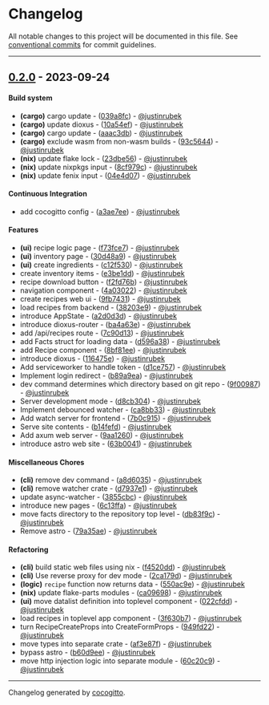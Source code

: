 # Changelog
All notable changes to this project will be documented in this file. See [conventional commits](https://www.conventionalcommits.org/) for commit guidelines.

- - -
## [0.2.0](https://github.com/justinrubek/annapurna/compare/0.1.0..0.2.0) - 2023-09-24
#### Build system
- **(cargo)** cargo update - ([039a8fc](https://github.com/justinrubek/annapurna/commit/039a8fcd59cc2bbb6a11684fe710d5078cdfda4a)) - [@justinrubek](https://github.com/justinrubek)
- **(cargo)** update dioxus - ([10a54ef](https://github.com/justinrubek/annapurna/commit/10a54ef7ab0a3fde28339c2acef9984b437dda89)) - [@justinrubek](https://github.com/justinrubek)
- **(cargo)** cargo update - ([aaac3db](https://github.com/justinrubek/annapurna/commit/aaac3db6d3fd0a4e04957bf313aa0e61957bae97)) - [@justinrubek](https://github.com/justinrubek)
- **(cargo)** exclude wasm from non-wasm builds - ([93c5644](https://github.com/justinrubek/annapurna/commit/93c5644fae29cfbc4aad65c5175496209ffd848a)) - [@justinrubek](https://github.com/justinrubek)
- **(nix)** update flake lock - ([23dbe56](https://github.com/justinrubek/annapurna/commit/23dbe564c7f430ec04b60595d7fb899cbcbecd39)) - [@justinrubek](https://github.com/justinrubek)
- **(nix)** update nixpkgs input - ([8cf979c](https://github.com/justinrubek/annapurna/commit/8cf979c5ad120c96102823306631e00158a4d5d0)) - [@justinrubek](https://github.com/justinrubek)
- **(nix)** update fenix input - ([04e4d07](https://github.com/justinrubek/annapurna/commit/04e4d07404484761e5b0de5eacad3e9617db75ab)) - [@justinrubek](https://github.com/justinrubek)
#### Continuous Integration
- add cocogitto config - ([a3ae7ee](https://github.com/justinrubek/annapurna/commit/a3ae7ee6fa3635301e405e4b94992cfab0f97833)) - [@justinrubek](https://github.com/justinrubek)
#### Features
- **(ui)** recipe logic page - ([f73fce7](https://github.com/justinrubek/annapurna/commit/f73fce7176e4d8c3a8c557a233dcdc3c5acb0a2d)) - [@justinrubek](https://github.com/justinrubek)
- **(ui)** inventory page - ([30d48a9](https://github.com/justinrubek/annapurna/commit/30d48a9cf4ce060fa9e5079101539ced1362251d)) - [@justinrubek](https://github.com/justinrubek)
- **(ui)** create ingredients - ([c12f530](https://github.com/justinrubek/annapurna/commit/c12f530f907c19dd0e478ccc80659a7d4ad79cdc)) - [@justinrubek](https://github.com/justinrubek)
- create inventory items - ([e3be1dd](https://github.com/justinrubek/annapurna/commit/e3be1ddbab115caf84057ee5e4b3d828100e6127)) - [@justinrubek](https://github.com/justinrubek)
- recipe download button - ([f2fd76b](https://github.com/justinrubek/annapurna/commit/f2fd76b9b38ba2e41a65bca0161f2f54223a32d6)) - [@justinrubek](https://github.com/justinrubek)
- navigation component - ([4a03022](https://github.com/justinrubek/annapurna/commit/4a03022ed63a398157a29f37bf69374e23988727)) - [@justinrubek](https://github.com/justinrubek)
- create recipes web ui - ([9fb7431](https://github.com/justinrubek/annapurna/commit/9fb74318d67b385d078b9457a7a33a54b6e3cca5)) - [@justinrubek](https://github.com/justinrubek)
- load recipes from backend - ([38203e9](https://github.com/justinrubek/annapurna/commit/38203e97c53faf734b1fc1857a53c0304db75a40)) - [@justinrubek](https://github.com/justinrubek)
- introduce AppState - ([a2d0d3d](https://github.com/justinrubek/annapurna/commit/a2d0d3da9dd630eed57feafa8575639f36f8eb2f)) - [@justinrubek](https://github.com/justinrubek)
- introduce dioxus-router - ([ba4a63e](https://github.com/justinrubek/annapurna/commit/ba4a63eb43ab1133799f8b6deb028edf5f01b80c)) - [@justinrubek](https://github.com/justinrubek)
- add /api/recipes route - ([7c90d13](https://github.com/justinrubek/annapurna/commit/7c90d1368e6610da2cb74f55e6432f5017f7b3f1)) - [@justinrubek](https://github.com/justinrubek)
- add Facts struct for loading data - ([d596a38](https://github.com/justinrubek/annapurna/commit/d596a381a5283f73cbeff9e15e80e412d862014a)) - [@justinrubek](https://github.com/justinrubek)
- add Recipe component - ([8bf81ee](https://github.com/justinrubek/annapurna/commit/8bf81ee57ce956b1eb3a8280e7897f5a59a35b41)) - [@justinrubek](https://github.com/justinrubek)
- introduce dioxus - ([116475e](https://github.com/justinrubek/annapurna/commit/116475e39d25fbc6bef27933b8da945c12eb8e12)) - [@justinrubek](https://github.com/justinrubek)
- Add serviceworker to handle token - ([d1ce757](https://github.com/justinrubek/annapurna/commit/d1ce757c5e1a0556e04e51da72868c41994c3d75)) - [@justinrubek](https://github.com/justinrubek)
- Implement login redirect - ([b89a9ea](https://github.com/justinrubek/annapurna/commit/b89a9eab1bd6b6af0b127c7c796011228e10bfba)) - [@justinrubek](https://github.com/justinrubek)
- dev command determines which directory based on git repo - ([9f00987](https://github.com/justinrubek/annapurna/commit/9f00987dc96e44393e387b5f6321d26c0bfbfa60)) - [@justinrubek](https://github.com/justinrubek)
- Server development mode - ([d8cb304](https://github.com/justinrubek/annapurna/commit/d8cb304ff47c17dd37053ca7fb1d2a39a00566e9)) - [@justinrubek](https://github.com/justinrubek)
- Implement debounced watcher - ([ca8bb33](https://github.com/justinrubek/annapurna/commit/ca8bb3380e6108497bb384089e0c578ee0f75cf8)) - [@justinrubek](https://github.com/justinrubek)
- Add watch server for frontend - ([7b0c915](https://github.com/justinrubek/annapurna/commit/7b0c9157c52413f307a1dd8fc3ee456064ad4717)) - [@justinrubek](https://github.com/justinrubek)
- Serve site contents - ([b14fefd](https://github.com/justinrubek/annapurna/commit/b14fefdff9d5a90a85e0b36e4b60e8d28c5a0bb5)) - [@justinrubek](https://github.com/justinrubek)
- Add axum web server - ([9aa1260](https://github.com/justinrubek/annapurna/commit/9aa126018b6cec8bdbea337be39ee798f133a19c)) - [@justinrubek](https://github.com/justinrubek)
- introduce astro web site - ([63b0041](https://github.com/justinrubek/annapurna/commit/63b0041d0fe71ef2497a02fab54850ca00cfb1c8)) - [@justinrubek](https://github.com/justinrubek)
#### Miscellaneous Chores
- **(cli)** remove dev command - ([a8d6035](https://github.com/justinrubek/annapurna/commit/a8d6035c749ed900417ceb42fe021d8edf16b139)) - [@justinrubek](https://github.com/justinrubek)
- **(cli)** remove watcher crate - ([d7937e1](https://github.com/justinrubek/annapurna/commit/d7937e1037af83b202bec7784e834b4411f4d8dc)) - [@justinrubek](https://github.com/justinrubek)
- update async-watcher - ([3855cbc](https://github.com/justinrubek/annapurna/commit/3855cbc4ea26e689f32021298b949325a7aba380)) - [@justinrubek](https://github.com/justinrubek)
- introduce new pages - ([6c13ffa](https://github.com/justinrubek/annapurna/commit/6c13ffa53d0615ff91899d2a560e3b5e2bd5c9af)) - [@justinrubek](https://github.com/justinrubek)
- move facts directory to the repository top level - ([db83f9c](https://github.com/justinrubek/annapurna/commit/db83f9c35dfed2097c46f12f293d1ef9aad2a3f3)) - [@justinrubek](https://github.com/justinrubek)
- Remove astro - ([79a35ae](https://github.com/justinrubek/annapurna/commit/79a35ae412b5128f9570f52b3e30944933657cec)) - [@justinrubek](https://github.com/justinrubek)
#### Refactoring
- **(cli)** build static web files using nix - ([f4520dd](https://github.com/justinrubek/annapurna/commit/f4520ddd464a6dbf8aad789bc6df5649635ab7d1)) - [@justinrubek](https://github.com/justinrubek)
- **(cli)** Use reverse proxy for dev mode - ([2ca179d](https://github.com/justinrubek/annapurna/commit/2ca179df3d0dfadf7a47747943cb15ffc4f2c545)) - [@justinrubek](https://github.com/justinrubek)
- **(logic)** `recipe` function now returns data - ([550ac9e](https://github.com/justinrubek/annapurna/commit/550ac9eb0ecee31d2dc401f0f211fcfc844911af)) - [@justinrubek](https://github.com/justinrubek)
- **(nix)** update flake-parts modules - ([ca09698](https://github.com/justinrubek/annapurna/commit/ca09698d28db57ba1bd07df4e0307df9fa535dd0)) - [@justinrubek](https://github.com/justinrubek)
- **(ui)** move datalist definition into toplevel component - ([022cfdd](https://github.com/justinrubek/annapurna/commit/022cfdd8fcaa87cbe6aa0f1cb6d04da514cbd3da)) - [@justinrubek](https://github.com/justinrubek)
- load recipes in toplevel app component - ([3f630b7](https://github.com/justinrubek/annapurna/commit/3f630b7edac95ff64ae7988fdfe5064e4e81f9c3)) - [@justinrubek](https://github.com/justinrubek)
- turn RecipeCreateProps into CreateFormProps - ([949fd22](https://github.com/justinrubek/annapurna/commit/949fd22fe8604d6c8855b5e2e208ff02ef41019a)) - [@justinrubek](https://github.com/justinrubek)
- move types into separate crate - ([af3e87f](https://github.com/justinrubek/annapurna/commit/af3e87f407872ba773f2d0d466fc11ff0e9cc236)) - [@justinrubek](https://github.com/justinrubek)
- bypass astro - ([b60d9ee](https://github.com/justinrubek/annapurna/commit/b60d9ee7f26f22e6dfca80279fbd8b947afd20d7)) - [@justinrubek](https://github.com/justinrubek)
- move http injection logic into separate module - ([60c20c9](https://github.com/justinrubek/annapurna/commit/60c20c956f5f93fde9fb8dbf22e6840a8c5de507)) - [@justinrubek](https://github.com/justinrubek)

- - -

Changelog generated by [cocogitto](https://github.com/cocogitto/cocogitto).